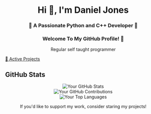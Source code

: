 <h1 align="center">Hi 👋, I'm Daniel Jones</h1>
<h3 align="center">🚀 A Passionate Python and C++ Developer 🚀</h3>
<h3 align="center">Welcome To My GitHub Profile! 👋</h3>

<div align="center">
  <p>Regular self taught programmer</p>
</div>

[📁 Active Projects](https://github.com/DanielJones02/Active-Projects)

## GitHub Stats

<div align="center">
  <img src="https://github-readme-stats.vercel.app/api?username=DanielJones02&theme=highcontrast&show_icons=true" alt="Your GitHub Stats" />
</div>

<div align="center">
  <img src="https://github-readme-streak-stats.herokuapp.com/?user=DanielJones02&theme=highcontrast" alt="Your GitHub Contributions" />
</div>

<div align="center">
  <img src="https://github-readme-stats.vercel.app/api/top-langs/?username=DanielJones02&theme=highcontrast" alt="Your Top Languages" />
</div>


<div align="center">
  <p>If you'd like to support my work, consider staring my projects!</p>
</div>
